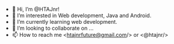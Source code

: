 - 👋 Hi, I’m @HTAJnr!
- 👀 I’m interested in Web development, Java and Android.
- 🌱 I’m currently learning web development.
- 💞️ I’m looking to collaborate on ...
- 📫 How to reach me <htajnrfuture@gmail.com/> or <@htajnr/>

<!---
HTAJnr/HTAJnr is a ✨ special ✨ repository because its `README.md` (this file) appears on your GitHub profile.
You can click the Preview link to take a look at your changes.
--->
